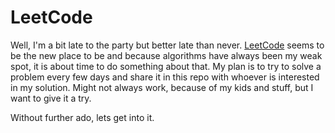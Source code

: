 # LeetCode

Well, I'm a bit late to the party but better late than never. [LeetCode](https://leetcode.com/) seems to be the new place
to be and because algorithms have always been my weak spot, it is about time to do something about that. My plan is to 
try to solve a problem every few days and share it in this repo with whoever is interested in my solution. Might not
always work, because of my kids and stuff, but I want to give it a try.

Without further ado, lets get into it.
